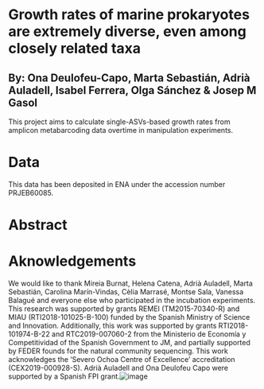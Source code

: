 # Growth rates of marine prokaryotes are extremely diverse, even among closely related taxa
## By: Ona Deulofeu-Capo,  Marta Sebastián, Adrià Auladell, Isabel Ferrera, Olga Sánchez & Josep M Gasol

This project aims to calculate single-ASVs-based growth rates from amplicon metabarcoding data overtime in manipulation experiments.

# Data 
This data has been deposited in ENA under the accession number PRJEB60085.

# Abstract

# Aknowledgements

We would like to thank Mireia Burnat, Helena Catena, Adrià Auladell, Marta Sebastián, Carolina Marín-Vindas, Cèlia Marrasé, Montse Sala, Vanessa Balagué and everyone else who participated in the incubation experiments. This research was supported by grants REMEI (TM2015-70340-R) and MIAU (RTI2018-101025-B-100) funded by the Spanish Ministry of Science and Innovation. Additionally, this work was supported by grants RTI2018-101974-B-22 and RTC2019-007060-2 from the Ministerio de Economía y Competitividad of the Spanish Government to JM, and partially supported by FEDER founds for the natural community sequencing. This work acknowledges the ‘Severo Ochoa Centre of Excellence’ accreditation (CEX2019-000928-S). Adrià Auladell and Ona Deulofeu Capo were supported by a Spanish FPI grant.![image](https://user-images.githubusercontent.com/85949575/229521840-32f79c5a-9763-4ae1-9868-7e7b5ea0913c.png)


